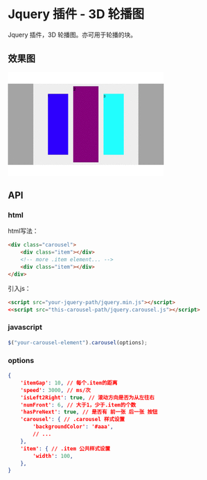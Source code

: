 # Jquery 插件 - 3D 轮播图

Jquery 插件，3D 轮播图。亦可用于轮播的块。

## 效果图

![carousel-demo.gif](./carousel-demo.gif)

## API

### html

html写法：

```html
<div class="carousel">
	<div class="item"></div>
	<!-- more .item element... -->
	<div class="item"></div>
</div>
```

引入js：

```html
<script src="your-jquery-path/jquery.min.js"></script>
<<script src="this-carousel-path/jquery.carousel.js"></script>
```

### javascript

```js
$("your-carousel-element").carousel(options);
```

### options

```json
{
	'itemGap': 10, // 每个.item的距离
	'speed': 3000, // ms/次
	'isLeft2Right': true, // 滚动方向是否为从左往右
	'numFront': 6, // 大于1，少于.item的个数
	'hasPreNext': true, // 是否有 前一张 后一张 按钮
	'carousel': { // .carousel 样式设置
		'backgroundColor': '#aaa',
		// ...	
	},
	'item': { // .item 公共样式设置
		'width': 100,
	},
}
```
